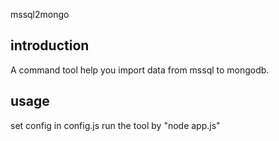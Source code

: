 mssql2mongo

## introduction

A command tool help you import data from mssql to mongodb.

## usage

set config in config.js
run the tool by "node app.js"